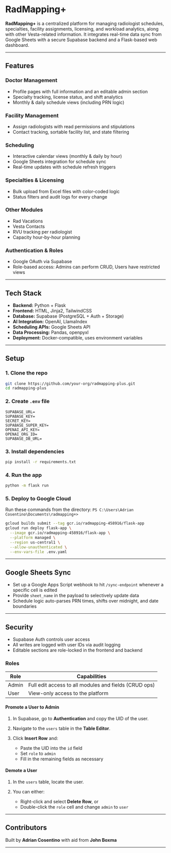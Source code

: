 # RadMapping+

**RadMapping+** is a centralized platform for managing radiologist schedules, specialties, facility assignments, licensing, and workload analytics, along with other Vesta-related information. It integrates real-time data sync from Google Sheets with a secure Supabase backend and a Flask-based web dashboard.

---

## Features

### Doctor Management

* Profile pages with full information and an editable admin section
* Specialty tracking, license status, and shift analytics
* Monthly & daily schedule views (including PRN logic)

### Facility Management

* Assign radiologists with read permissions and stipulations
* Contact tracking, sortable facility list, and state filtering

### Scheduling

* Interactive calendar views (monthly & daily by hour)
* Google Sheets integration for schedule sync
* Real-time updates with schedule refresh triggers

### Specialties & Licensing

* Bulk upload from Excel files with color-coded logic
* Status filters and audit logs for every change

### Other Modules

* Rad Vacations
* Vesta Contacts
* RVU tracking per radiologist
* Capacity hour-by-hour planning

### Authentication & Roles

* Google OAuth via Supabase
* Role-based access: Admins can perform CRUD, Users have restricted views

---

## Tech Stack

* **Backend:** Python + Flask
* **Frontend:** HTML, Jinja2, TailwindCSS
* **Database:** Supabase (PostgreSQL + Auth + Storage)
* **AI Integration:** OpenAI, LlamaIndex
* **Scheduling APIs:** Google Sheets API
* **Data Processing:** Pandas, openpyxl
* **Deployment:** Docker-compatible, uses environment variables

---

## Setup

### 1. Clone the repo

```bash
git clone https://github.com/your-org/radmapping-plus.git
cd radmapping-plus
```

### 2. Create `.env` file

```
SUPABASE_URL=
SUPABASE_KEY=
SECRET_KEY=
SUPABASE_SUPER_KEY=
OPENAI_API_KEY=
OPENAI_ORG_ID=
SUPABASE_DB_URL=
```

### 3. Install dependencies

```bash
pip install -r requirements.txt
```

### 4. Run the app

```bash
python -m flask run
```

### 5. Deploy to Google Cloud

Run these commands from the directory: `PS C:\Users\Adrian Cosentino\Documents\radmapping+>`

```bash
gcloud builds submit --tag gcr.io/radmapping-458916/flask-app
gcloud run deploy flask-app \
  --image gcr.io/radmapping-458916/flask-app \
  --platform managed \
  --region us-central1 \
  --allow-unauthenticated \
  --env-vars-file .env.yaml
```

---

## Google Sheets Sync

* Set up a Google Apps Script webhook to hit `/sync-endpoint` whenever a specific cell is edited
* Provide `sheet_name` in the payload to selectively update data
* Schedule logic auto-parses PRN times, shifts over midnight, and date boundaries

---

## Security

* Supabase Auth controls user access
* All writes are logged with user IDs via audit logging
* Editable sections are role-locked in the frontend and backend

### Roles

| Role  | Capabilities                                          |
| ----- | ----------------------------------------------------- |
| Admin | Full edit access to all modules and fields (CRUD ops) |
| User  | View-only access to the platform                      |

#### Promote a User to Admin

1. In Supabase, go to **Authentication** and copy the UID of the user.
2. Navigate to the `users` table in the **Table Editor**.
3. Click **Insert Row** and:

   * Paste the UID into the `id` field
   * Set `role` to `admin`
   * Fill in the remaining fields as necessary

#### Demote a User

1. In the `users` table, locate the user.
2. You can either:

   * Right-click and select **Delete Row**, or
   * Double-click the `role` cell and change `admin` to `user`

---

## Contributors

Built by **Adrian Cosentino** with aid from **John Boxma**

---

